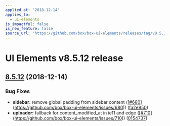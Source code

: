 ```yaml
---
applied_at: '2018-12-14'
applies_to:
  - ui-elements
is_impactful: false
is_new_feature: false
source_url: 'https://github.com/box/box-ui-elements/releases/tag/v8.5.12'
---
```


# UI Elements v8.5.12 release

## [8.5.12]([v8.5.11...v8.5.12](https://github.com/box/box-ui-elements/compare/v8.5.11...v8.5.12)) (2018-12-14)


### Bug Fixes

* **sidebar:** remove global padding from sidebar content ([[#680](https://github.com/box/box-ui-elements/pull/680)](https://github.com/box/box-ui-elements/issues/680)) ([fa2e950](https://github.com/box/box-ui-elements/commit[fa2e950](https://github.com/box/box-ui-elements/commit/fa2e950)))
* **uploader:** fallback for content_modified_at in ie11 and edge ([[#710](https://github.com/box/box-ui-elements/pull/710)](https://github.com/box/box-ui-elements/issues/710)) ([0154737](https://github.com/box/box-ui-elements/commit[0154737](https://github.com/box/box-ui-elements/commit/0154737)))



